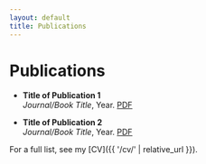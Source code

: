 ```yaml
---
layout: default
title: Publications
---
```


# Publications

- **Title of Publication 1**  
  *Journal/Book Title*, Year. [PDF](#)

- **Title of Publication 2**  
  *Journal/Book Title*, Year. [PDF](#)

For a full list, see my [CV]({{ '/cv/' | relative_url }}).
